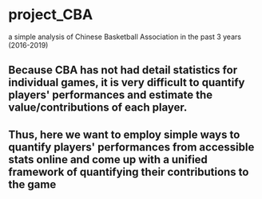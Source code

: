 # project_CBA
a simple analysis of Chinese Basketball Association in the past 3 years (2016-2019)

## Because CBA has not had detail statistics for individual games, it is very difficult to quantify players' performances and estimate the value/contributions of each player.
## Thus, here we want to employ simple ways to quantify players' performances from accessible stats online and come up with a unified framework of quantifying their contributions to the game

